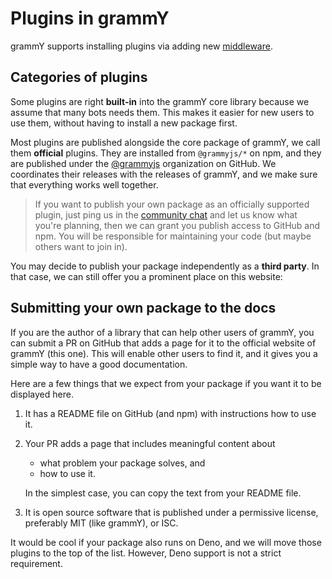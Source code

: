 # Plugins in grammY

grammY supports installing plugins via adding new [middleware](/guide/middleware.md).

## Categories of plugins

Some plugins are right **built-in** into the grammY core library because we assume that many bots needs them.
This makes it easier for new users to use them, without having to install a new package first.

Most plugins are published alongside the core package of grammY, we call them **official** plugins.
They are installed from `@grammyjs/*` on npm, and they are published under the [@grammyjs](https://github.com/grammyjs) organization on GitHub.
We coordinates their releases with the releases of grammY, and we make sure that everything works well together.

> If you want to publish your own package as an officially supported plugin, just ping us in the [community chat](https://telegram.me/grammyjs) and let us know what you're planning, then we can grant you publish access to GitHub and npm.
> You will be responsible for maintaining your code (but maybe others want to join in).

You may decide to publish your package independently as a **third party**.
In that case, we can still offer you a prominent place on this website:

## Submitting your own package to the docs

If you are the author of a library that can help other users of grammY, you can submit a PR on GitHub that adds a page for it to the official website of grammY (this one).
This will enable other users to find it, and it gives you a simple way to have a good documentation.

Here are a few things that we expect from your package if you want it to be displayed here.

1. It has a README file on GitHub (and npm) with instructions how to use it.
2. Your PR adds a page that includes meaningful content about

   - what problem your package solves, and
   - how to use it.

   In the simplest case, you can copy the text from your README file.

3. It is open source software that is published under a permissive license, preferably MIT (like grammY), or ISC.

It would be cool if your package also runs on Deno, and we will move those plugins to the top of the list.
However, Deno support is not a strict requirement.
